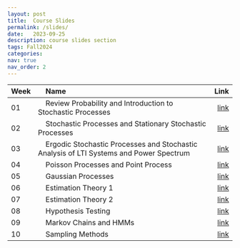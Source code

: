 ```yaml
---
layout: post
title:  Course Slides
permalink: /slides/
date:   2023-09-25
description: course slides section
tags: Fall2024
categories:
nav: true
nav_order: 2
---
```

| Week | &nbsp; &nbsp; Name                                                        | Link                                                                                     |
| :---- | :--------------------------------------------------------------------- | -----------------------------------------------------------------------------------------------------: |
| 01   | &nbsp; &nbsp; Review Probability and Introduction to Stochastic Processes &nbsp; &nbsp; | <a href='/assets/Fall2024/pdf/Fall-2023-SP_Week_01_Review_Probability_Intro_SP.pdf'>link</a> |
| 02   | &nbsp; &nbsp; Stochastic Processes and Stationary Stochastic Processes &nbsp; &nbsp; | <a href='/assets/Fall2024/pdf/Fall-2023-SP_Week_02_SSS_WSS_v2.pdf'>link</a> |
| 03   | &nbsp; &nbsp; Ergodic Stochastic Processes and Stochastic Analysis of LTI Systems and Power Spectrum &nbsp; &nbsp; | <a href='/assets/Fall2024/pdf/Fall-2023-SP_Week_03_ESP_SLTI_PS.pdf'>link</a> |
| 04   | &nbsp; &nbsp; Poisson Processes and Point Process &nbsp; &nbsp; | <a href='/assets/Fall2024/pdf/Fall-2023-SP_Week_04_PP_PP.pdf'>link</a> |
| 05   | &nbsp; &nbsp; Gaussian Processes &nbsp; &nbsp; | <a href='/assets/Fall2024/pdf/Fall-2023-SP_Week_05_GP.pdf'>link</a> |
| 06   | &nbsp; &nbsp; Estimation Theory 1 &nbsp; &nbsp; | <a href='/assets/Fall2024/pdf/Fall-2023-SP_Week_06_ET.pdf'>link</a> |
| 07   | &nbsp; &nbsp; Estimation Theory 2 &nbsp; &nbsp; | <a href='/assets/Fall2024/pdf/Fall-2023-SP_Week_07_ET2.pdf'>link</a> |
| 08   | &nbsp; &nbsp; Hypothesis Testing &nbsp; &nbsp; | <a href='/assets/Fall2024/pdf/Fall-2023-SP_Week_08_HT_v2.pdf'>link</a> |
| 09   | &nbsp; &nbsp; Markov Chains and HMMs &nbsp; &nbsp; | <a href='/assets/Fall2024/pdf/Fall-2023-SP_Week_09_MC_HMM.pdf'>link</a> |
| 10   | &nbsp; &nbsp; Sampling Methods &nbsp; &nbsp; | <a href='/assets/Fall2024/pdf/Fall-2023-SP_Week_10_SM.pdf'>link</a> |

